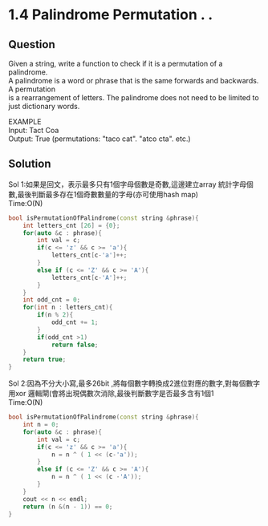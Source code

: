 # 1.4 Palindrome Permutation . .

## Question
Given a string, write a function to check if it is a permutation of a palindrome. </br>
A palindrome is a word or phrase that is the same forwards and backwards. A permutation </br>
is a rearrangement of letters. The palindrome does not need to be limited to just dictionary words. </br>

EXAMPLE </br>
Input: Tact Coa </br>
Output: True (permutations: "taco cat". "atco cta". etc.) </br>


## Solution

Sol 1:如果是回文，表示最多只有1個字母個數是奇數,這邊建立array 統計字母個數,最後判斷最多存在1個奇數數量的字母(亦可使用hash map)<br>
Time:O(N)
``` c++
bool isPermutationOfPalindrome(const string &phrase){
    int letters_cnt [26] = {0};
    for(auto &c : phrase){
        int val = c;
        if(c <= 'z' && c >= 'a'){
            letters_cnt[c-'a']++;
        }
        else if (c <= 'Z' && c >= 'A'){
            letters_cnt[c-'A']++;
        }
    }
    int odd_cnt = 0;
    for(int n : letters_cnt){
        if(n % 2){
            odd_cnt += 1;
        }
        if(odd_cnt >1)
            return false;
    }
    return true;
}
```





Sol 2:因為不分大小寫,最多26bit ,將每個數字轉換成2進位對應的數字,對每個數字用xor 邏輯閘(會將出現偶數次消除,最後判斷數字是否最多含有1個1<br>
Time:O(N) 

``` c++
bool isPermutationOfPalindrome(const string &phrase){
    int n = 0;
    for(auto &c : phrase){
        int val = c;
        if(c <= 'z' && c >= 'a'){          
            n = n ^ ( 1 << (c-'a'));
        }
        else if (c <= 'Z' && c >= 'A'){
            n = n ^ ( 1 << (c -'A'));
        }
    }    
    cout << n << endl;
    return (n &(n - 1)) == 0;
}

```    

